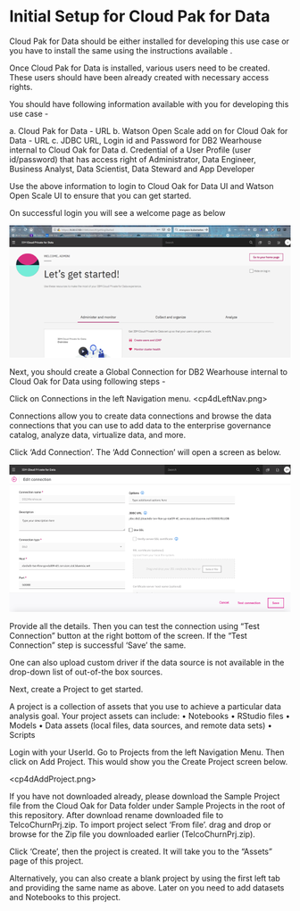 # Initial Setup for Cloud Pak for Data

Cloud Pak for Data should be either installed for developing this use case or you have to install the same using the instructions available <here>.

Once Cloud Pak for Data is installed, various users need to be created. These users should have been already created with necessary access rights.

You should have following information available with you for developing this use case -

a. Cloud Pak for Data - URL
b. Watson Open Scale add on for Cloud Oak for Data - URL
c. JDBC URL, Login id and Password for DB2 Wearhouse internal to Cloud Oak for Data
d. Credential of a User Profile (user id/password) that has access right of Administrator, Data Engineer, Business Analyst, Data Scientist, Data Steward and App Developer

Use the above information to login to Cloud Oak for Data UI and Watson Open Scale UI to ensure that you can get started.

On successful login you will see a welcome page as below

![](images/cp4dwelcome.png)

Next, you should create a Global Connection for DB2 Wearhouse internal to Cloud Oak for Data using following steps -

Click on Connections in the left Navigation menu.
<cp4dLeftNav.png>

Connections allow you to create data connections and browse the data connections that you can use to add data to the enterprise governance catalog, analyze data, virtualize data, and more. 
 
Click ‘Add Connection’. The ‘Add Connection’ will open a screen as below.


![](images/cp4dAddConnection.png)

Provide all the details. Then you can test the connection using “Test Connection” button at the right bottom of the screen. If the “Test Connection” step is successful ‘Save’ the same. 

One can also upload custom driver if the data source is not available in the drop-down list of out-of-the box sources.


Next, create a Project to get started. 

A project is a collection of assets that you use to achieve a particular data analysis goal. Your project assets can include:
•	Notebooks
•	RStudio files
•	Models
•	Data assets (local files, data sources, and remote data sets)
•	Scripts

Login with your UserId. Go to Projects from the left Navigation Menu. Then click on Add Project. This would show you the Create Project screen below.

<cp4dAddProject.png>

If you have not downloaded already, please download the Sample Project file from the Cloud Oak for Data folder under Sample Projects in the root of this repository. After download rename downloaded file to TelcoChurnPrj<your UserId>.zip. To import project select ‘From file’. drag and drop or browse for the Zip file you downloaded earlier (TelcoChurnPrj<Your UserID>.zip).

Click ‘Create’, then the project is created. It will take you to the “Assets” page of this project. 

Alternatively, you can also create a blank project by using the first left tab and providing the same name as above. Later on you need to add datasets and Notebooks to this project.
